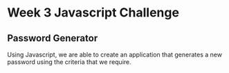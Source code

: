 # Week 3 Javascript Challenge

## Password Generator

Using Javascript, we are able to create an application that generates a new password using the criteria that we require.